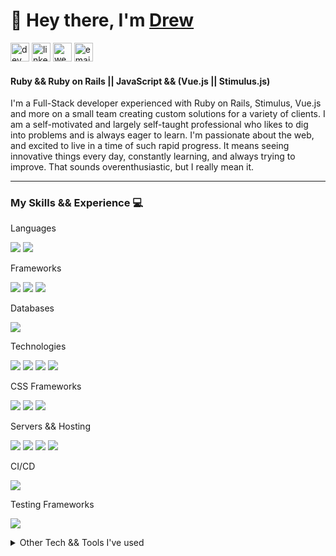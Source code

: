 # :wave: Hey there, I'm [Drew](https://drbragg.dev/)

[<img src='https://img.shields.io/badge/dev.to-%230A0A0A.svg?&style=for-the-badge&logo=dev.to&logoColor=white' alt='dev' height='30'>](https://dev.to/DRBragg)
[<img src='https://img.shields.io/badge/linkedin-%230077B5.svg?&style=for-the-badge&logo=linkedin&logoColor=white' alt='linkedin' height='30'>](https://www.linkedin.com/in/drbragg/)
[<img src='https://img.shields.io/badge/Website-%23FF4500.svg?&style=for-the-badge&logo=dtube&logoColor=white' alt='website' height='30'>](https://DRBragg.dev)
[<img src='https://img.shields.io/badge/email-%235522FA.svg?&style=for-the-badge&logo=hey&logoColor=white' alt='email' height='30'>](mailto:drbragg@hey.com)

#### Ruby && Ruby on Rails || JavaScript && (Vue.js || Stimulus.js)

I'm a Full-Stack developer experienced with Ruby on Rails, Stimulus, Vue.js and more on a small team creating custom solutions for a variety of clients. I am a self-motivated and largely self-taught professional who likes to dig into problems and is always eager to learn. I'm passionate about the web, and excited to live in a time of such rapid progress. It means seeing innovative things every day, constantly learning, and always trying to improve. That sounds overenthusiastic, but I really mean it.

---

### My Skills && Experience :computer:

<summary>Languages</summary>

![](https://img.shields.io/badge/Ruby-informational?style=flat&logo=ruby&logoColor=white&color=CC342D)
![](https://img.shields.io/badge/JavaScript-informational?style=flat&logo=javascript&logoColor=white&color=F7DF1E)

<summary>Frameworks</summary>

![](https://img.shields.io/badge/Ruby_on_Rails-informational?style=flat&logo=ruby-on-rails&logoColor=white&color=CC0000)
![](https://img.shields.io/badge/Vue-informational?style=flat&logo=vue.js&logoColor=white&color=4FC08D)
![](https://img.shields.io/badge/Stimulus-informational?style=flat&logo=basecamp&logoColor=white&color=d9c6a4)

<summary>Databases</summary>

![](https://img.shields.io/badge/PostgreSQL-informational?style=flat&logo=postgresql&logoColor=white&color=336791)

<summary>Technologies</summary>

![](https://img.shields.io/badge/HTML5-informational?style=flat&logo=html5&logoColor=white&color=E34F26)
![](https://img.shields.io/badge/CSS3-informational?style=flat&logo=css3&logoColor=white&color=1572B6)
![](https://img.shields.io/badge/JSON-informational?style=flat&logo=json&logoColor=white&color=000000)
![](https://img.shields.io/badge/JWT-informational?style=flat&logo=json-web-tokens&logoColor=white&color=000000)

<summary>CSS Frameworks</summary>

![](https://img.shields.io/badge/Material_Design-informational?style=flat&logo=material-design&logoColor=white&color=757575)
![](https://img.shields.io/badge/Vuetify-informational?style=flat&logo=vue.js&logoColor=white&color=1867C0)
![](https://img.shields.io/badge/Bulma-informational?style=flat&logo=bulma&logoColor=white&color=00D1B2)

<summary>Servers && Hosting</summary>

![](https://img.shields.io/badge/Digital_Ocean-informational?style=flat&logo=digitalocean&logoColor=white&color=0080FF)
![](https://img.shields.io/badge/Ubuntu-informational?style=flat&logo=ubuntu&logoColor=white&color=b43c12)
![](https://img.shields.io/badge/NGINX-informational?style=flat&logo=nginx&logoColor=white&color=269539)
![](https://img.shields.io/badge/Netlify-informational?style=flat&logo=netlify&logoColor=white&color=00C7B7)

<summary>CI/CD</summary>

![](https://img.shields.io/badge/GitHub_Actions-informational?style=flat&logo=github-actions&logoColor=white&color=2088FF)

<summary>Testing Frameworks</summary>

![](https://img.shields.io/badge/RSpec-informational?style=flat&logo=google-search-console&logoColor=white&color=CC342D)

<details>
<summary>Other Tech && Tools I've used</summary>

![](https://img.shields.io/badge/Node.js-informational?style=flat&logo=node.js&logoColor=white&color=339933)
![](https://img.shields.io/badge/React-informational?style=flat&logo=react&logoColor=white&color=61DAFB)
![](https://img.shields.io/badge/MySQL-informational?style=flat&logo=mysql&logoColor=white&color=4479A1)
![](https://img.shields.io/badge/MongoDB-informational?style=flat&logo=mongodb&logoColor=white&color=47A248)
![](https://img.shields.io/badge/Bootstrap-informational?style=flat&logo=bootstrap&logoColor=white&color=563D7C)
![](https://img.shields.io/badge/TailwindCSS-informational?style=flat&logo=tailwind-css&logoColor=white&color=38B2AC)
![](https://img.shields.io/badge/Travis_CI-informational?style=flat&logo=travis-ci&logoColor=white&color=3EAAAf)
![](https://img.shields.io/badge/Minitest-informational?style=flat&logo=google-search-console&logoColor=white&color=CC0000)
![](https://img.shields.io/badge/Jasmine-informational?style=flat&logo=jasmine&logoColor=white&color=8A4182)
![](https://img.shields.io/badge/Capybara-informational?style=flat&logo=google-search-console&logoColor=white&color=C791D7)
![](https://img.shields.io/badge/Selenium-informational?style=flat&logo=google-search-console&logoColor=white&color=00b400)
![](https://img.shields.io/badge/Linux-informational?style=flat&logo=linux&logoColor=white&color=FCC624)
![](https://img.shields.io/badge/Serverless-informational?style=flat&logo=serverless&logoColor=white&color=FD5750)
![](https://img.shields.io/badge/AWS-informational?style=flat&logo=amazon-aws&logoColor=white&color=232F3E)
![](https://img.shields.io/badge/Sentry-informational?style=flat&logo=sentry&logoColor=white&color=FB4226)

</details>

